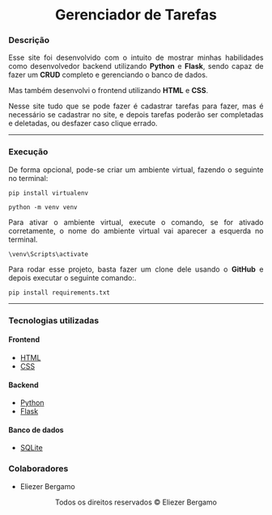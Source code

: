 <h1 align="center">Gerenciador de Tarefas</h1>

<section>
  <div>
    <h3>Descrição</h3>
    <p align="justify">
      Esse site foi desenvolvido com o intuito de mostrar minhas habilidades como desenvolvedor
      backend utilizando <b>Python</b> e <b>Flask</b>, sendo capaz de fazer um <b>CRUD</b>
      completo e gerenciando o banco de dados.
    </p>
    <p  align="justify">
      Mas também desenvolvi o frontend utilizando <b>HTML</b> e <b>CSS</b>.
    </p>
    <p  align="justify">
      Nesse site tudo que se pode fazer é cadastrar tarefas para fazer, mas é necessário se
      cadastrar no site, e depois tarefas poderão ser completadas e deletadas, ou desfazer
      caso clique errado.
    </p>
  </div><hr>

  <div>
    <h3>Execução</h3>
  <p align="justify">
    De forma opcional, pode-se criar um ambiente virtual, fazendo o seguinte no terminal:

  ```
  pip install virtualenv
  ```

  ```
  python -m venv venv
  ```
  </p>

  <p align="justify">
    Para ativar o ambiente virtual, execute o comando, se for ativado corretamente, o nome do ambiente virtual vai aparecer a esquerda no terminal.

  ```
  \venv\Scripts\activate
  ```
  </p>

  <p align="justify">
    Para rodar esse projeto, basta fazer um clone dele usando o <b>GitHub</b> e depois executar o seguinte comando:.

  ```
  pip install requirements.txt
  ```
  </p>
  </div><hr>

  <div>
    <h3>Tecnologias utilizadas</h3>
    <h4>Frontend</h4>
    <ul>
      <li>
        <a href="https://developer.mozilla.org/pt-BR/docs/Web/HTML">HTML</a>
      </li>
      <li>
        <a href="https://developer.mozilla.org/pt-BR/docs/Web/CSS">CSS</a>
      </li>
    </ul>
    <h4>Backend</h4>
    <ul>
      <li>
        <a href="https://docs.python.org/pt-br/3/tutorial/">Python</a>
      </li>
      <li>
        <a href="https://flask.palletsprojects.com/en/3.0.x/">Flask</a>
      </li>
    </ul>
    <h4>Banco de dados</h4>
    <ul>
      <li>
        <a href="https://www.sqlite.org/docs.html">SQLite</a>
      </li>
    </ul>
  </div>

  <div>
    <h3>Colaboradores</h3>
    <ul>
      <li>
        Eliezer Bergamo
      </li>
    </ul>
  </div>

  <footer>
  <p align="center">Todos os direitos reservados &copy Eliezer Bergamo</p>
</footer>
</section>
